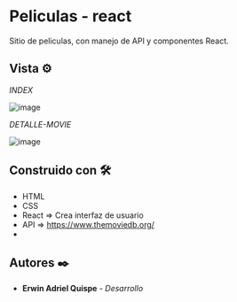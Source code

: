 # Peliculas - react

Sitio de peliculas, con manejo de API y componentes React.

## Vista ⚙️

_INDEX_

![image](https://github.com/ErwinAdriel/react-peliculas/assets/95004472/9544953a-36b8-48b1-a96a-173bfb8a74b7)

_DETALLE-MOVIE_

![image](https://github.com/ErwinAdriel/react-peliculas/assets/95004472/2e36bbe0-0cc2-482e-ad06-167b69a5f0e3)



## Construido con 🛠️

* HTML
* CSS 
* React => Crea interfaz de usuario
* API => https://www.themoviedb.org/
* 
## Autores ✒️

* **Erwin Adriel Quispe** - *Desarrollo* 

